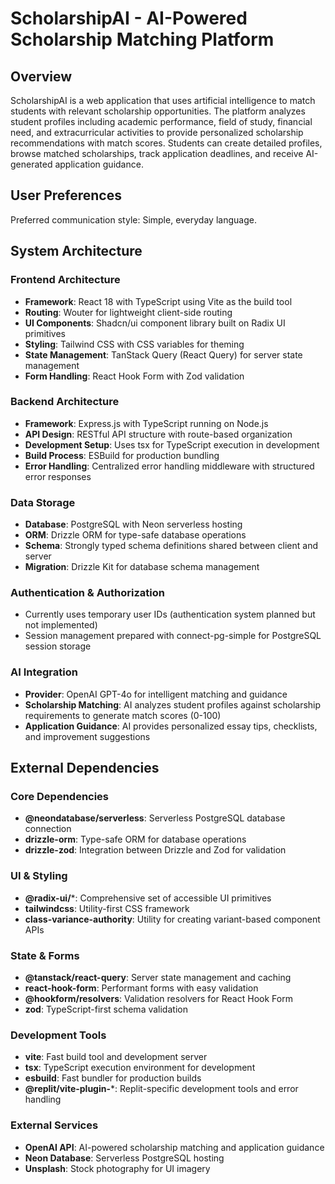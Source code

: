 # ScholarshipAI - AI-Powered Scholarship Matching Platform

## Overview

ScholarshipAI is a web application that uses artificial intelligence to match students with relevant scholarship opportunities. The platform analyzes student profiles including academic performance, field of study, financial need, and extracurricular activities to provide personalized scholarship recommendations with match scores. Students can create detailed profiles, browse matched scholarships, track application deadlines, and receive AI-generated application guidance.

## User Preferences

Preferred communication style: Simple, everyday language.

## System Architecture

### Frontend Architecture
- **Framework**: React 18 with TypeScript using Vite as the build tool
- **Routing**: Wouter for lightweight client-side routing
- **UI Components**: Shadcn/ui component library built on Radix UI primitives
- **Styling**: Tailwind CSS with CSS variables for theming
- **State Management**: TanStack Query (React Query) for server state management
- **Form Handling**: React Hook Form with Zod validation

### Backend Architecture
- **Framework**: Express.js with TypeScript running on Node.js
- **API Design**: RESTful API structure with route-based organization
- **Development Setup**: Uses tsx for TypeScript execution in development
- **Build Process**: ESBuild for production bundling
- **Error Handling**: Centralized error handling middleware with structured error responses

### Data Storage
- **Database**: PostgreSQL with Neon serverless hosting
- **ORM**: Drizzle ORM for type-safe database operations
- **Schema**: Strongly typed schema definitions shared between client and server
- **Migration**: Drizzle Kit for database schema management

### Authentication & Authorization
- Currently uses temporary user IDs (authentication system planned but not implemented)
- Session management prepared with connect-pg-simple for PostgreSQL session storage

### AI Integration
- **Provider**: OpenAI GPT-4o for intelligent matching and guidance
- **Scholarship Matching**: AI analyzes student profiles against scholarship requirements to generate match scores (0-100)
- **Application Guidance**: AI provides personalized essay tips, checklists, and improvement suggestions

## External Dependencies

### Core Dependencies
- **@neondatabase/serverless**: Serverless PostgreSQL database connection
- **drizzle-orm**: Type-safe ORM for database operations
- **drizzle-zod**: Integration between Drizzle and Zod for validation

### UI & Styling
- **@radix-ui/***: Comprehensive set of accessible UI primitives
- **tailwindcss**: Utility-first CSS framework
- **class-variance-authority**: Utility for creating variant-based component APIs

### State & Forms
- **@tanstack/react-query**: Server state management and caching
- **react-hook-form**: Performant forms with easy validation
- **@hookform/resolvers**: Validation resolvers for React Hook Form
- **zod**: TypeScript-first schema validation

### Development Tools
- **vite**: Fast build tool and development server
- **tsx**: TypeScript execution environment for development
- **esbuild**: Fast bundler for production builds
- **@replit/vite-plugin-***: Replit-specific development tools and error handling

### External Services
- **OpenAI API**: AI-powered scholarship matching and application guidance
- **Neon Database**: Serverless PostgreSQL hosting
- **Unsplash**: Stock photography for UI imagery